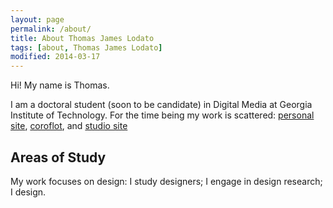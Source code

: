 ```yaml
---
layout: page
permalink: /about/
title: About Thomas James Lodato
tags: [about, Thomas James Lodato]
modified: 2014-03-17
---
```

Hi! My name is Thomas. 

I am a doctoral student (soon to be candidate) in Digital Media at Georgia Institute of Technology. For the time being my work is scattered: [personal site](http://theminutewaltz.com), [coroflot](http://www.coroflot.com/theminutewaltz), and [studio site](http://publicdesignworkshop.net)

## Areas of Study

My work focuses on design: I study designers; I engage in design research; I design.